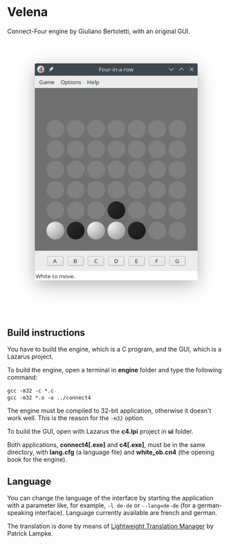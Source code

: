 # Velena
Connect-Four engine by Giuliano Bertoletti, with an original GUI.

![alt text](screenshots/linux-manjaro-english.png)

## Build instructions

You have to build the engine, which is a C program, and the GUI, which is a Lazarus project.

To build the engine, open a terminal in **engine** folder and type the following command:

    gcc -m32 -c *.c
    gcc -m32 *.o -o ../connect4

The engine must be compiled to 32-bit application, otherwise it doesn't work well. This is the reason for the `-m32` option.

To build the GUI, open with Lazarus the **c4.lpi** project in **ui** folder.

Both applications, **connect4\[.exe\]** and **c4\[.exe\]**, must be in the same directory, with **lang.cfg** (a language file) and **white_ob.cn4** (the opening book for the engine).

## Language

You can change the language of the interface by starting the application with a parameter like, for example, `-l de-de` or `--lang=de-de` (for a german-speaking interface). Language currently available are french and german.

The translation is done by means of [Lightweight Translation Manager](https://www.lazarusforum.de/viewtopic.php?t=11928) by Patrick Lampke.
